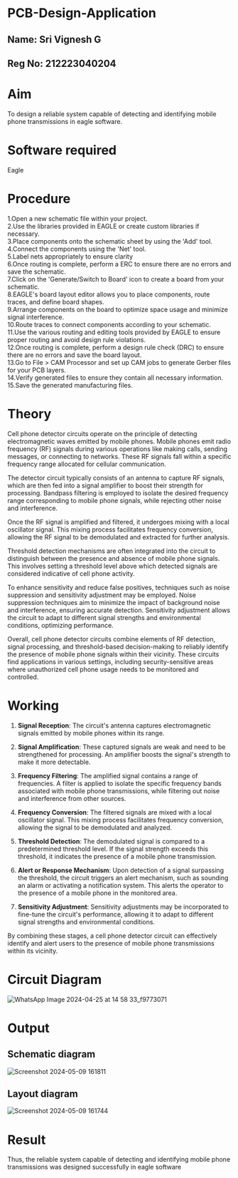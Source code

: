 # PCB-Design-Application
## Name: Sri Vignesh G
## Reg No: 212223040204
# Aim
To design a reliable system capable of detecting and identifying mobile phone transmissions in eagle software.

# Software required
Eagle

# Procedure
1.Open a new schematic file within your project.</br>
2.Use the libraries provided in EAGLE or create custom libraries if necessary.</br>
3.Place components onto the schematic sheet by using the 'Add' tool.</br>
4.Connect the components using the 'Net' tool.</br>
5.Label nets appropriately to ensure clarity</br>
6.Once routing is complete, perform a ERC to ensure there are no errors and save the schematic.</br>
7.Click on the 'Generate/Switch to Board' icon to create a board from your schematic.</br>
8.EAGLE's board layout editor allows you to place components, route traces, and define board shapes.</br>
9.Arrange components on the board to optimize space usage and minimize signal interference.</br>
10.Route traces to connect components according to your schematic.</br>
11.Use the various routing and editing tools provided by EAGLE to ensure proper routing and avoid design rule violations.</br>
12.Once routing is complete, perform a design rule check (DRC) to ensure there are no errors and save the board layout.</br>
13.Go to File > CAM Processor and set up CAM jobs to generate Gerber files for your PCB layers.</br>
14.Verify generated files to ensure they contain all necessary information.</br>
15.Save the generated manufacturing files.</br>

# Theory

Cell phone detector circuits operate on the principle of detecting electromagnetic waves emitted by mobile phones. Mobile phones emit radio frequency (RF) signals during various operations like making calls, sending messages, or connecting to networks. These RF signals fall within a specific frequency range allocated for cellular communication.

The detector circuit typically consists of an antenna to capture RF signals, which are then fed into a signal amplifier to boost their strength for processing. Bandpass filtering is employed to isolate the desired frequency range corresponding to mobile phone signals, while rejecting other noise and interference.

Once the RF signal is amplified and filtered, it undergoes mixing with a local oscillator signal. This mixing process facilitates frequency conversion, allowing the RF signal to be demodulated and extracted for further analysis.

Threshold detection mechanisms are often integrated into the circuit to distinguish between the presence and absence of mobile phone signals. This involves setting a threshold level above which detected signals are considered indicative of cell phone activity.

To enhance sensitivity and reduce false positives, techniques such as noise suppression and sensitivity adjustment may be employed. Noise suppression techniques aim to minimize the impact of background noise and interference, ensuring accurate detection. Sensitivity adjustment allows the circuit to adapt to different signal strengths and environmental conditions, optimizing performance.

Overall, cell phone detector circuits combine elements of RF detection, signal processing, and threshold-based decision-making to reliably identify the presence of mobile phone signals within their vicinity. These circuits find applications in various settings, including security-sensitive areas where unauthorized cell phone usage needs to be monitored and controlled.


# Working 

1. **Signal Reception**: The circuit's antenna captures electromagnetic signals emitted by mobile phones within its range.

2. **Signal Amplification**: These captured signals are weak and need to be strengthened for processing. An amplifier boosts the signal's strength to make it more detectable.

3. **Frequency Filtering**: The amplified signal contains a range of frequencies. A filter is applied to isolate the specific frequency bands associated with mobile phone transmissions, while filtering out noise and interference from other sources.

4. **Frequency Conversion**: The filtered signals are mixed with a local oscillator signal. This mixing process facilitates frequency conversion, allowing the signal to be demodulated and analyzed.

5. **Threshold Detection**: The demodulated signal is compared to a predetermined threshold level. If the signal strength exceeds this threshold, it indicates the presence of a mobile phone transmission.

6. **Alert or Response Mechanism**: Upon detection of a signal surpassing the threshold, the circuit triggers an alert mechanism, such as sounding an alarm or activating a notification system. This alerts the operator to the presence of a mobile phone in the monitored area.

7. **Sensitivity Adjustment**: Sensitivity adjustments may be incorporated to fine-tune the circuit's performance, allowing it to adapt to different signal strengths and environmental conditions.

By combining these stages, a cell phone detector circuit can effectively identify and alert users to the presence of mobile phone transmissions within its vicinity.



# Circuit Diagram
![WhatsApp Image 2024-04-25 at 14 58 33_f9773071](https://github.com/SriVignesh-G/PCB-Design-Application/assets/147576510/94bc50cb-8240-41b1-b729-6252a4fb64aa)



# Output

## Schematic diagram
![Screenshot 2024-05-09 161811](https://github.com/SriVignesh-G/PCB-Design-Application/assets/147576510/13a8bcf2-6e77-44e4-92da-7a1a7f46c9ac)




## Layout diagram
![Screenshot 2024-05-09 161744](https://github.com/SriVignesh-G/PCB-Design-Application/assets/147576510/2ff7bfd1-4327-4714-aa7e-6a9d30f5ffbb)



# Result
Thus, the reliable system capable of detecting and identifying mobile phone transmissions was designed successfully in eagle software

